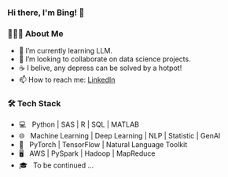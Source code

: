 ### Hi there, I'm Bing! 👋

<h3> 👨🏻‍💻 About Me </h3>

- 🌱    I’m currently learning LLM.
- 👯    I’m looking to collaborate on data science projects.
- ☕    I belive, any depress can be solved by a hotpot!
- 📫    How to reach me: [LinkedIn](https://www.linkedin.com/in/bing-zhao-961969155/)

<h3>🛠 Tech Stack</h3>

- 💻 &nbsp; Python | SAS | R | SQL | MATLAB
- 🌐 &nbsp; Machine Learning | Deep Learning | NLP | Statistic | GenAI
- 🔧 &nbsp; PyTorch | TensorFlow | Natural Language Toolkit
- 🖥 &nbsp; AWS | PySpark | Hadoop | MapReduce
- 🎓 &nbsp; To be continued ...
